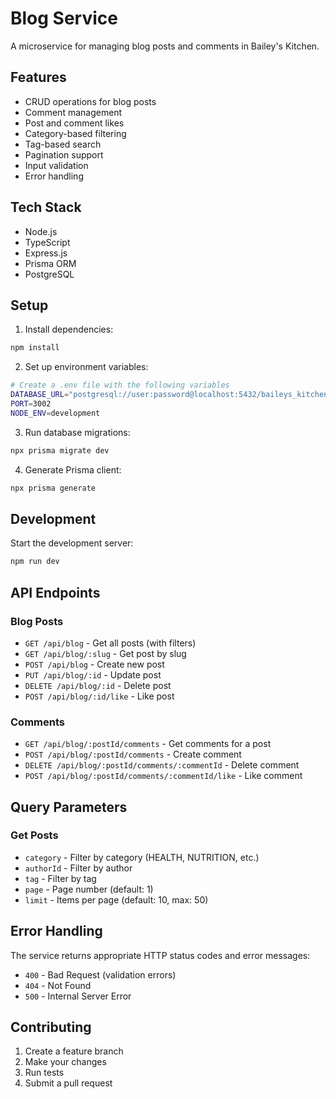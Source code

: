 # Blog Service

A microservice for managing blog posts and comments in Bailey's Kitchen.

## Features

- CRUD operations for blog posts
- Comment management
- Post and comment likes
- Category-based filtering
- Tag-based search
- Pagination support
- Input validation
- Error handling

## Tech Stack

- Node.js
- TypeScript
- Express.js
- Prisma ORM
- PostgreSQL

## Setup

1. Install dependencies:
```bash
npm install
```

2. Set up environment variables:
```bash
# Create a .env file with the following variables
DATABASE_URL="postgresql://user:password@localhost:5432/baileys_kitchen_blog"
PORT=3002
NODE_ENV=development
```

3. Run database migrations:
```bash
npx prisma migrate dev
```

4. Generate Prisma client:
```bash
npx prisma generate
```

## Development

Start the development server:
```bash
npm run dev
```

## API Endpoints

### Blog Posts

- `GET /api/blog` - Get all posts (with filters)
- `GET /api/blog/:slug` - Get post by slug
- `POST /api/blog` - Create new post
- `PUT /api/blog/:id` - Update post
- `DELETE /api/blog/:id` - Delete post
- `POST /api/blog/:id/like` - Like post

### Comments

- `GET /api/blog/:postId/comments` - Get comments for a post
- `POST /api/blog/:postId/comments` - Create comment
- `DELETE /api/blog/:postId/comments/:commentId` - Delete comment
- `POST /api/blog/:postId/comments/:commentId/like` - Like comment

## Query Parameters

### Get Posts
- `category` - Filter by category (HEALTH, NUTRITION, etc.)
- `authorId` - Filter by author
- `tag` - Filter by tag
- `page` - Page number (default: 1)
- `limit` - Items per page (default: 10, max: 50)

## Error Handling

The service returns appropriate HTTP status codes and error messages:

- `400` - Bad Request (validation errors)
- `404` - Not Found
- `500` - Internal Server Error

## Contributing

1. Create a feature branch
2. Make your changes
3. Run tests
4. Submit a pull request 